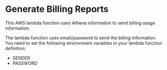 # Generate Billing Reports

This AWS lambda function uses Athena information to send billing usage information.

The lambda function uses email/password to send the billing information.
You need to set the following environment variables in your lambda function definition:

* SENDER
* PASSWORD
